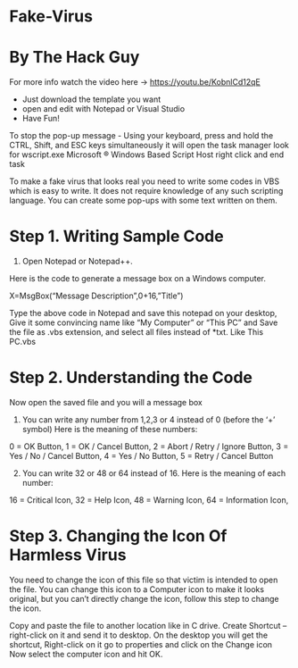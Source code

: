 # Fake-Virus
# By The Hack Guy
For more info watch the video here -> https://youtu.be/KobnlCd12qE

- Just download the template you want
- open and edit with Notepad or Visual Studio
- Have Fun!

To stop the pop-up message - Using your keyboard, press and hold the CTRL, Shift, and ESC keys simultaneously it will open the task manager look for wscript.exe Microsoft ® Windows Based Script Host right click and end task

To make a fake virus that looks real you need to write some codes in VBS which is easy to write. It does not require knowledge of any such scripting language. You can create some pop-ups with some text written on them.

# Step 1. Writing Sample Code
1. Open Notepad or Notepad++.

Here is the code to generate a message box on a Windows computer.

X=MsgBox(“Message Description”,0+16,”Title”)

Type the above code in Notepad and save this notepad on your desktop, Give it some convincing name like “My Computer” or “This PC” and Save the file as .vbs  extension, and select all files instead of *txt.  Like This PC.vbs

# Step 2. Understanding the Code
Now open the saved file and you will a message box 

1. You can write any number from 1,2,3 or 4 instead of 0 (before the ‘+’ symbol)
Here is the meaning of these numbers:

0 = OK Button,
1 = OK / Cancel Button,
2 = Abort / Retry / Ignore Button,
3 = Yes / No / Cancel Button,
4 = Yes / No Button,
5 = Retry / Cancel Button

2. You can write 32 or 48 or 64 instead of 16.
Here is the meaning of each number:

16 = Critical Icon,
32 = Help Icon,
48 = Warning Icon,
64 = Information Icon,


# Step 3. Changing the Icon Of Harmless Virus
You need to change the icon of this file so that victim is intended to open the file. You can change this icon to a Computer icon to make it looks original, but you can’t directly change the icon, follow this step to change the icon.

Copy and paste the file to another location like in C drive.
Create Shortcut – right-click on it and send it to desktop.
On the desktop you will get the shortcut, Right-click on it go to properties and click on the Change icon Now select the computer icon and hit OK.
